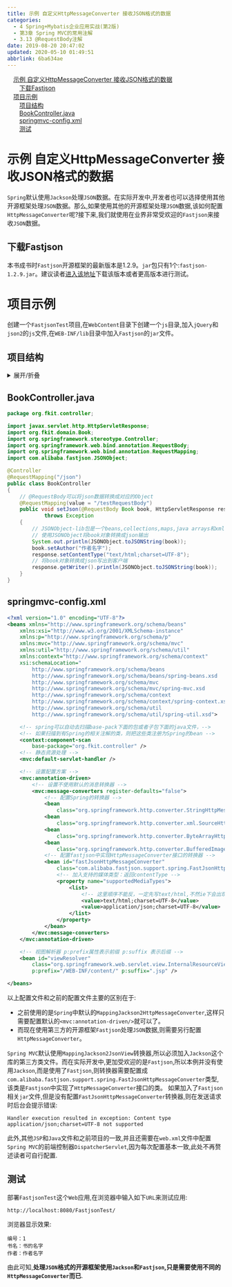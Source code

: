 ```yaml
---
title: 示例 自定义HttpMessageConverter 接收JSON格式的数据
categories: 
  - 4 Spring+Mybatis企业应用实战(第2版)
  - 第3章 Spring MVC的常用注解
  - 3.13 @RequestBody注解
date: 2019-08-20 20:47:02
updated: 2020-05-10 01:49:51
abbrlink: 6ba634ae
---
```

<div id='my_toc'><a href="/JavaReadingNotes/6ba634ae/#示例-自定义HttpMessageConverter-接收JSON格式的数据" class="header_1">示例 自定义HttpMessageConverter 接收JSON格式的数据</a>&nbsp;<br><a href="/JavaReadingNotes/6ba634ae/#下载Fastjson" class="header_2">下载Fastjson</a>&nbsp;<br><a href="/JavaReadingNotes/6ba634ae/#项目示例" class="header_1">项目示例</a>&nbsp;<br><a href="/JavaReadingNotes/6ba634ae/#项目结构" class="header_2">项目结构</a>&nbsp;<br><a href="/JavaReadingNotes/6ba634ae/#BookController-java" class="header_2">BookController.java</a>&nbsp;<br><a href="/JavaReadingNotes/6ba634ae/#springmvc-config-xml" class="header_2">springmvc-config.xml</a>&nbsp;<br><a href="/JavaReadingNotes/6ba634ae/#测试" class="header_2">测试</a>&nbsp;<br></div>
<style>.header_1{margin-left: 1em;}.header_2{margin-left: 2em;}.header_3{margin-left: 3em;}.header_4{margin-left: 4em;}.header_5{margin-left: 5em;}.header_6{margin-left: 6em;}</style>
<!--more-->
<script>if (navigator.platform.search('arm')==-1){document.getElementById('my_toc').style.display = 'none';}var e,p = document.getElementsByTagName('p');while (p.length>0) {e = p[0];e.parentElement.removeChild(e);}</script>

<!--end-->
<!--SSTStart-->
# 示例 自定义HttpMessageConverter 接收JSON格式的数据
`Spring`默认使用`Jackson`处理`JSON`数据。在实际开发中,开发者也可以选择使用其他开源框架处理`JSON`数据。那么,如果使用其他的开源框架处理`JSON`数据,该如何配置`HttpMessageConverter`呢?接下来,我们就使用在业界非常受欢迎的`Fastjson`来接收`JSON`数据。
## 下载Fastjson
本书成书时`Fastjson`开源框架的最新版本是1.2.9。`jar`包只有1个:`fastjson-1.2.9.jar`。建议读者[进入该地址](http://mvnrepository.com/artifact/com.alibaba/fastjson)下载该版本或者更高版本进行测试。
# 项目示例
创建一个`FastjsonTest`项目,在`WebContent`目录下创建一个`js`目录,加入`jQuery`和`json2`的`js`文件,在`WEB-INF/lib`目录中加入`Fastjson`的`jar`文件。
## 项目结构
<details><summary>展开/折叠</summary><pre>
G:\Desktop\随书源码\Spring+Mybatis企业应用实战(第2版)\codes\03\FastjsonTest
├─src\
│ └─org\
│   └─fkit\
│     ├─controller\
│     │ └─<a href="#BookController-java">BookController.java</a>
│     └─domain\
│       └─Book.java
└─WebContent\
  ├─index.jsp
  ├─js\
  │ ├─jquery-1.11.0.min.js
  │ ├─jquery-migrate-1.2.1.min.js
  │ └─json2.js
  ├─META-INF\
  │ └─MANIFEST.MF
  └─WEB-INF\
    ├─lib\
    │ ├─commons-logging-1.2.jar
    │ ├─<mark>fastjson-1.2.9.jar</mark>
    │ ├─spring-aop-5.0.1.RELEASE.jar
    │ ├─spring-aspects-5.0.1.RELEASE.jar
    │ ├─spring-beans-5.0.1.RELEASE.jar
    │ ├─spring-context-5.0.1.RELEASE.jar
    │ ├─spring-context-indexer-5.0.1.RELEASE.jar
    │ ├─spring-context-support-5.0.1.RELEASE.jar
    │ ├─spring-core-5.0.1.RELEASE.jar
    │ ├─spring-expression-5.0.1.RELEASE.jar
    │ ├─spring-instrument-5.0.1.RELEASE.jar
    │ ├─spring-jcl-5.0.1.RELEASE.jar
    │ ├─spring-jdbc-5.0.1.RELEASE.jar
    │ ├─spring-jms-5.0.1.RELEASE.jar
    │ ├─spring-messaging-5.0.1.RELEASE.jar
    │ ├─spring-orm-5.0.1.RELEASE.jar
    │ ├─spring-oxm-5.0.1.RELEASE.jar
    │ ├─spring-test-5.0.1.RELEASE.jar
    │ ├─spring-tx-5.0.1.RELEASE.jar
    │ ├─spring-web-5.0.1.RELEASE.jar
    │ ├─spring-webflux-5.0.1.RELEASE.jar
    │ ├─spring-webmvc-5.0.1.RELEASE.jar
    │ └─spring-websocket-5.0.1.RELEASE.jar
    ├─<a href="#springmvc-config-xml">springmvc-config.xml</a>
    └─web.xml

</pre></details>

## BookController.java
```java
package org.fkit.controller;

import javax.servlet.http.HttpServletResponse;
import org.fkit.domain.Book;
import org.springframework.stereotype.Controller;
import org.springframework.web.bind.annotation.RequestBody;
import org.springframework.web.bind.annotation.RequestMapping;
import com.alibaba.fastjson.JSONObject;

@Controller
@RequestMapping("/json")
public class BookController
{
    // @RequestBody可以将json数据转换成对应的Object
    @RequestMapping(value = "/testRequestBody")
    public void setJson(@RequestBody Book book, HttpServletResponse response)
            throws Exception
    {
        // JSONObject-lib包是一个beans,collections,maps,java arrays和xml和JSON互相转换的包。
        // 使用JSONObject将book对象转换成json输出
        System.out.println(JSONObject.toJSONString(book));
        book.setAuthor("作者名字");
        response.setContentType("text/html;charset=UTF-8");
        // 将book对象转换成json写出到客户端
        response.getWriter().println(JSONObject.toJSONString(book));
    }
}
```
## springmvc-config.xml
```xml
<?xml version="1.0" encoding="UTF-8"?>
<beans xmlns="http://www.springframework.org/schema/beans"
    xmlns:xsi="http://www.w3.org/2001/XMLSchema-instance"
    xmlns:p="http://www.springframework.org/schema/p"
    xmlns:mvc="http://www.springframework.org/schema/mvc"
    xmlns:util="http://www.springframework.org/schema/util"
    xmlns:context="http://www.springframework.org/schema/context"
    xsi:schemaLocation="
        http://www.springframework.org/schema/beans
        http://www.springframework.org/schema/beans/spring-beans.xsd
        http://www.springframework.org/schema/mvc
        http://www.springframework.org/schema/mvc/spring-mvc.xsd     
        http://www.springframework.org/schema/context
        http://www.springframework.org/schema/context/spring-context.xsd
        http://www.springframework.org/schema/util
        http://www.springframework.org/schema/util/spring-util.xsd">

    <!-- spring可以自动去扫描base-pack下面的包或者子包下面的java文件，-->
    <!-- 如果扫描到有Spring的相关注解的类，则把这些类注册为Spring的bean -->
    <context:component-scan
        base-package="org.fkit.controller" />
    <!-- 静态资源处理 -->
    <mvc:default-servlet-handler />

    <!-- 设置配置方案 -->
    <mvc:annotation-driven>
        <!-- 设置不使用默认的消息转换器 -->
        <mvc:message-converters register-defaults="false">
            <!-- 配置Spring的转换器 -->
            <bean
                class="org.springframework.http.converter.StringHttpMessageConverter" />
            <bean
                class="org.springframework.http.converter.xml.SourceHttpMessageConverter" />
            <bean
                class="org.springframework.http.converter.ByteArrayHttpMessageConverter" />
            <bean
                class="org.springframework.http.converter.BufferedImageHttpMessageConverter" />
            <!-- 配置fastjson中实现HttpMessageConverter接口的转换器 -->
            <bean id="fastJsonHttpMessageConverter"
                class="com.alibaba.fastjson.support.spring.FastJsonHttpMessageConverter">
                <!-- 加入支持的媒体类型：返回contentType -->
                <property name="supportedMediaTypes">
                    <list>
                        <!-- 这里顺序不能反，一定先写text/html,不然ie下会出现下载提示 -->
                        <value>text/html;charset=UTF-8</value>
                        <value>application/json;charset=UTF-8</value>
                    </list>
                </property>
            </bean>
        </mvc:message-converters>
    </mvc:annotation-driven>

    <!-- 视图解析器 p:prefix属性表示前缀 p:suffix 表示后缀 -->
    <bean id="viewResolver"
        class="org.springframework.web.servlet.view.InternalResourceViewResolver"
        p:prefix="/WEB-INF/content/" p:suffix=".jsp" />

</beans>
```
以上配置文件和之前的配置文件主要的区别在于:
- 之前使用的是`Spring`中默认的`MappingJackson2HttpMessageConverter`,这样只需要配置默认的`<mvc:annotation-driven/>`就可以了。
- 而现在使用第三方的开源框架`Fastjson`处理`JSON`数据,则需要另行配置`HttpMessageConverter`。

`Spring MVC`默认使用`MappingJackson2JsonView`转换器,所以必须加入`Jackson`这个库的第三方类文件。而在实际开发中,更加受欢迎的是`Fastjson`,所以本例并没有使用`Jackson`,而是使用了`Fastjson`,则转换器需要配置成`com.alibaba.fastjson.support.spring.FastJsonHttpMessageConverter`类型,该类是`Fastjson`中实现了`HttpMessageConverter`接口的类。
如果加入了`Fastjson`相关`jar`文件,但是没有配置`FastJsonHttpMessageConverter`转换器,则在发送请求时后台会提示错误:
```
Handler execution resulted in exception: Content type application/json;charset=UTF-8 not supported
```
此外,其他`JSP`和`Java`文件和之前项目的一致,并且还需要在`web.xml`文件中配置`Spring MVC`的前端控制器`DispatcherServlet`,因为每次配置基本一致,此处不再赘述读者可自行配置.
## 测试
部署`FastjsonTest`这个`Web`应用,在浏览器中输入如下`URL`来测试应用:
```
http://localhost:8080/FastjsonTest/
```
浏览器显示效果:
```
编号：1
书名：书的名字
作者：作者名字
```
由此可知,**处理`JSON`格式的开源框架使用`Jackson`和`Fastjson`,只是需要使用不同的`HttpMessageConverter`而已**.
